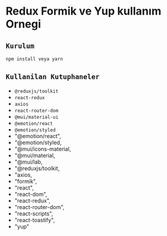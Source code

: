 # Redux Formik ve Yup kullanım Ornegi

## `Kurulum`

```
npm install veya yarn
```

## `Kullanilan Kutuphaneler`

- `@reduxjs/toolkit`
- `react-redux`
- `axios`
- `react-router-dom`
- `@mui/material-ui`
- `@emotion/react`
- `@emotion/styled`
- "@emotion/react",
- "@emotion/styled,
- "@mui/icons-material,
- "@mui/material,
- "@mui/lab,
- "@reduxjs/toolkit,
- "axios,
- "formik",
- "react",
- "react-dom",
- "react-redux",
- "react-router-dom",
- "react-scripts",
- "react-toastify",
- "yup"
